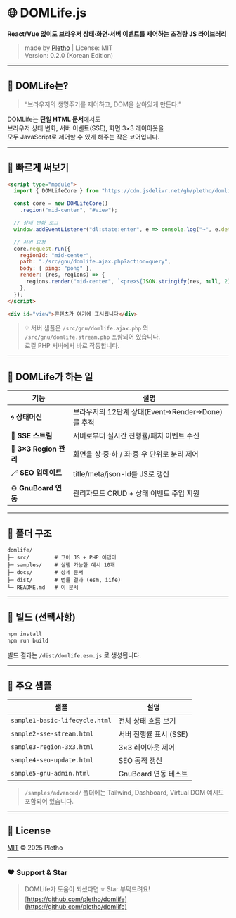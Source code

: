 # 🌐 DOMLife.js  
**React/Vue 없이도 브라우저 상태·화면·서버 이벤트를 제어하는 초경량 JS 라이브러리**

> made by [Pletho](https://github.com/pletho) | License: MIT  
> Version: 0.2.0 (Korean Edition)

---

## 🧩 DOMLife는?

> “브라우저의 생명주기를 제어하고, DOM을 살아있게 만든다.”

DOMLife는 **단일 HTML 문서**에서도  
브라우저 상태 변화, 서버 이벤트(SSE), 화면 3×3 레이아웃을  
모두 JavaScript로 제어할 수 있게 해주는 작은 코어입니다.

---

## 🚀 빠르게 써보기

```html
<script type="module">
  import { DOMLifeCore } from "https://cdn.jsdelivr.net/gh/pletho/domlife@main/dist/domlife.esm.js";

  const core = new DOMLifeCore()
    .region("mid-center", "#view");

  // 상태 변화 로그
  window.addEventListener("dl:state:enter", e => console.log("→", e.detail.next));

  // 서버 요청
  core.request.run({
    regionId: "mid-center",
    path: "./src/gnu/domlife.ajax.php?action=query",
    body: { ping: "pong" },
    render: (res, regions) => {
      regions.render("mid-center", `<pre>${JSON.stringify(res, null, 2)}</pre>`);
    },
  });
</script>

<div id="view">콘텐츠가 여기에 표시됩니다</div>
```

> 💡 서버 샘플은 `/src/gnu/domlife.ajax.php` 와 `/src/gnu/domlife.stream.php` 포함되어 있습니다.  
> 로컬 PHP 서버에서 바로 작동합니다.

---

## 🧠 DOMLife가 하는 일

| 기능 | 설명 |
|------|------|
| 🌀 **상태머신** | 브라우저의 12단계 상태(Event→Render→Done)를 추적 |
| 🔁 **SSE 스트림** | 서버로부터 실시간 진행률/패치 이벤트 수신 |
| 🧱 **3×3 Region 관리** | 화면을 상·중·하 / 좌·중·우 단위로 분리 제어 |
| 🪄 **SEO 업데이트** | title/meta/json-ld를 JS로 갱신 |
| ⚙️ **GnuBoard 연동** | 관리자모드 CRUD + 상태 이벤트 주입 지원 |

---

## 📁 폴더 구조

```
domlife/
├─ src/        # 코어 JS + PHP 어댑터
├─ samples/    # 실행 가능한 예시 10개
├─ docs/       # 상세 문서
├─ dist/       # 번들 결과 (esm, iife)
└─ README.md   # 이 문서
```

---

## 🔧 빌드 (선택사항)

```bash
npm install
npm run build
```

빌드 결과는 `/dist/domlife.esm.js` 로 생성됩니다.

---

## 💬 주요 샘플

| 샘플 | 설명 |
|------|------|
| `sample1-basic-lifecycle.html` | 전체 상태 흐름 보기 |
| `sample2-sse-stream.html` | 서버 진행률 표시 (SSE) |
| `sample3-region-3x3.html` | 3×3 레이아웃 제어 |
| `sample4-seo-update.html` | SEO 동적 갱신 |
| `sample5-gnu-admin.html` | GnuBoard 연동 테스트 |

> `/samples/advanced/` 폴더에는 Tailwind, Dashboard, Virtual DOM 예시도 포함되어 있습니다.

---

## 📜 License
[MIT](./LICENSE) © 2025 Pletho

---

### ❤️ Support & Star
> DOMLife가 도움이 되셨다면 ⭐️ Star 부탁드려요!  
> [https://github.com/pletho/domlife](https://github.com/pletho/domlife)

